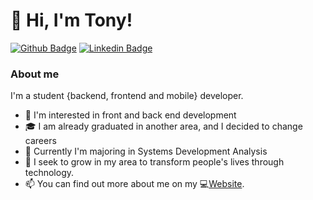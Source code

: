 # 👋 Hi, I'm Tony!

[![Github Badge](https://img.shields.io/badge/-Github-000?style=flat-square&logo=Github&logoColor=white&link=https://github.com/TonySilva7)](https://github.com/TonySilva7)
[![Linkedin Badge](https://img.shields.io/badge/-LinkedIn-blue?style=flat-square&logo=Linkedin&logoColor=white&link=https://www.linkedin.com/in/tony-sz-silva/)](https://www.linkedin.com/in/tony-sz-silva/)

### About me
I'm a student {backend, frontend and mobile} developer.

- 👀 I'm interested in front and back end development
- 🎓 I am already graduated in another area, and I decided to change careers
- 🌱 Currently I'm majoring in Systems Development Analysis
- 💞️ I seek to grow in my area to transform people's lives through technology.
- 📫 You can find out more about me on my 💻[Website](https://tony-cv.netlify.app).
